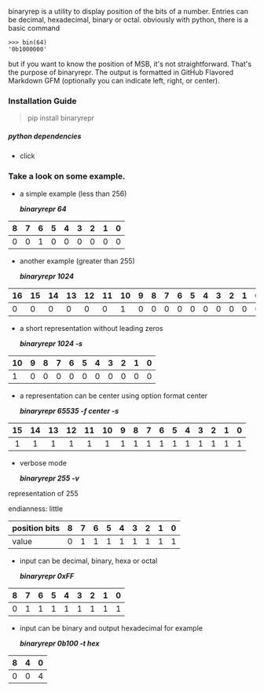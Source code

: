 binaryrep is a utility to display position of the bits of a number.
Entries can be decimal, hexadecimal, binary or octal.
obviously with python, there is a basic command

    >>> bin(64)
    '0b1000000'

but if you want to know the position of MSB, it's not straightforward. That's the purpose of binaryrepr.
The output is formatted in GitHub Flavored Markdown GFM (optionally you can indicate left, right, or center).

### Installation Guide

> pip install binaryrepr

##### python dependencies

- click

### Take a look on some example.

- a simple example (less than 256)

	**_binaryrepr 64_**
	
 | 8| 7| 6| 5| 4| 3| 2| 1| 0|
 |--|--|--|--|--|--|--|--|--|
 | 0| 0| 1| 0| 0| 0| 0| 0| 0|

- another example (greater than 255)

	**_binaryrepr 1024_**
	
 | 16| 15| 14| 13| 12| 11| 10| 9| 8| 7| 6| 5| 4| 3| 2| 1| 0|
 |---|---|---|---|---|---|---|--|--|--|--|--|--|--|--|--|--|
 | 0 | 0 | 0 | 0 | 0 | 0 | 1 | 0| 0| 0| 0| 0| 0| 0| 0| 0| 0|

- a short representation without leading zeros

	**_binaryrepr 1024 -s_**

 | 10| 9| 8| 7| 6| 5| 4| 3| 2| 1| 0|
 |---|--|--|--|--|--|--|--|--|--|--|
 | 1 | 0| 0| 0| 0| 0| 0| 0| 0| 0| 0|

- a representation can be center using option format center

	**_binaryrepr 65535 -f center -s_**

 | 15| 14| 13| 12| 11| 10| 9| 8| 7| 6| 5| 4| 3| 2| 1| 0|
 |:-:|:-:|:-:|:-:|:-:|:-:|--|--|--|--|--|--|--|--|--|--|
 | 1 | 1 | 1 | 1 | 1 | 1 | 1| 1| 1| 1| 1| 1| 1| 1| 1| 1|

- verbose mode

  **_binaryrepr 255 -v_**

 representation of 255

 endianness: little

 position bits | 8| 7| 6| 5| 4| 3| 2| 1| 0|
 |---|--|--|--|--|--|--|--|--|--|
 value         | 0| 1| 1| 1| 1| 1| 1| 1| 1|

- input can be decimal, binary, hexa or octal

  **_binaryrepr 0xFF_**

 | 8| 7| 6| 5| 4| 3| 2| 1| 0|
 |--|--|--|--|--|--|--|--|--|
 | 0| 1| 1| 1| 1| 1| 1| 1| 1|

- input can be binary and output hexadecimal for example

  **_binaryrepr 0b100 -t hex_**

 | 8| 4| 0|
 |--|--|--|
 | 0| 0| 4|


